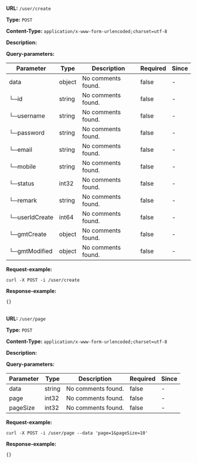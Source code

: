 
# 
## 
**URL:** `/user/create`

**Type:** `POST`


**Content-Type:** `application/x-www-form-urlencoded;charset=utf-8`

**Description:** 



**Query-parameters:**

Parameter|Type|Description|Required|Since
---|---|---|---|---
data|object|No comments found.|false|-
└─id|string|No comments found.|false|-
└─username|string|No comments found.|false|-
└─password|string|No comments found.|false|-
└─email|string|No comments found.|false|-
└─mobile|string|No comments found.|false|-
└─status|int32|No comments found.|false|-
└─remark|string|No comments found.|false|-
└─userIdCreate|int64|No comments found.|false|-
└─gmtCreate|object|No comments found.|false|-
└─gmtModified|object|No comments found.|false|-


**Request-example:**
```
curl -X POST -i /user/create
```

**Response-example:**
```
{}
```

## 
**URL:** `/user/page`

**Type:** `POST`


**Content-Type:** `application/x-www-form-urlencoded;charset=utf-8`

**Description:** 



**Query-parameters:**

Parameter|Type|Description|Required|Since
---|---|---|---|---
data|string|No comments found.|false|-
page|int32|No comments found.|false|-
pageSize|int32|No comments found.|false|-


**Request-example:**
```
curl -X POST -i /user/page --data 'page=1&pageSize=10'
```

**Response-example:**
```
{}
```

